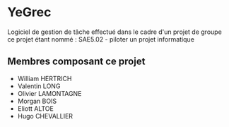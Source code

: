 # YeGrec
Logiciel de gestion de tâche effectué dans le cadre d'un projet de groupe ce projet étant nommé : SAE5.02 - piloter un projet informatique

## Membres composant ce projet
- William HERTRICH
- Valentin LONG
- Olivier LAMONTAGNE
- Morgan BOIS
- Eliott ALTOE
- Hugo CHEVALLIER

